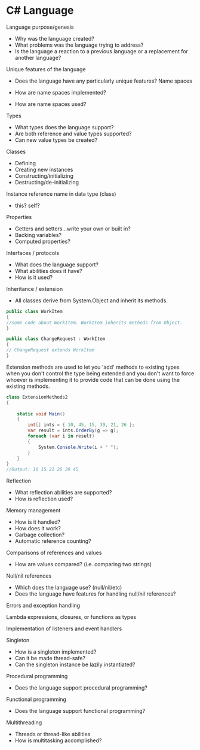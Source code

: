 # C# Language

Language purpose/genesis

* Why was the language created?
* What problems was the language trying to address?
* Is the language a reaction to a previous language or a replacement for another language?

Unique features of the language

* Does the language have any particularly unique features?
Name spaces

* How are name spaces implemented?
* How are name spaces used?

Types

* What types does the language support?
* Are both reference and value types supported?
* Can new value types be created?

Classes

* Defining
* Creating new instances
* Constructing/initializing
* Destructing/de-initializing

Instance reference name in data type (class)

* this? self?

Properties

* Getters and setters…write your own or built in?
* Backing variables?
* Computed properties?

Interfaces / protocols

* What does the language support?
* What abilities does it have?
* How is it used?

Inheritance / extension

- All classes derive from System.Object and inherit its methods.
```C#
public class WorkItem
{
//some code about WorkItem. WorkItem inherits methods from Object.
}

public class ChangeRequest : WorkItem 
{
// ChangeRequest extends WorkItem
}
```
Extension methods are used to let you 'add' methods to existing types when you don't control the type being extended and you don't want to force whoever is implementing it to provide code that can be done using the existing methods.

```C#
class ExtensionMethods2    
{
    
    static void Main()
    {            
        int[] ints = { 10, 45, 15, 39, 21, 26 };
        var result = ints.OrderBy(g => g);
        foreach (var i in result)
        {
            System.Console.Write(i + " ");
        }           
    }        
}
//Output: 10 15 21 26 39 45

```

Reflection

* What reflection abilities are supported?
* How is reflection used?

Memory management

* How is it handled?
* How does it work?
* Garbage collection?
* Automatic reference counting?

Comparisons of references and values

* How are values compared? (i.e. comparing two strings)

Null/nil references

* Which does the language use? (null/nil/etc)
* Does the language have features for handling null/nil references?

Errors and exception handling

Lambda expressions, closures, or functions as types

Implementation of listeners and event handlers

Singleton

* How is a singleton implemented?
* Can it be made thread-safe?
* Can the singleton instance be lazily instantiated?

Procedural programming

* Does the language support procedural programming?

Functional programming

* Does the language support functional programming?

Multithreading

* Threads or thread-like abilities
* How is multitasking accomplished?
